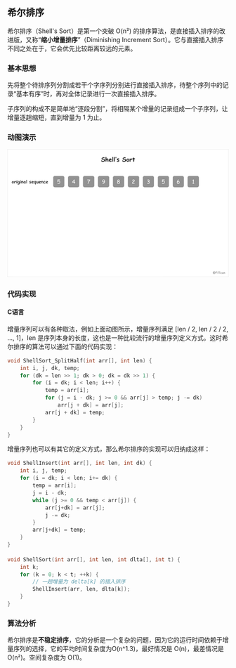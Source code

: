 ## 希尔排序

希尔排序（Shell's Sort）是第一个突破 O(n²) 的排序算法，是直接插入排序的改进版，又称“**缩小增量排序**”（Diminishing Increment Sort）。它与直接插入排序不同之处在于，它会优先比较距离较远的元素。

### 基本思想

先将整个待排序列分割成若干个字序列分别进行直接插入排序，待整个序列中的记录“基本有序”时，再对全体记录进行一次直接插入排序。

子序列的构成不是简单地“逐段分割”，将相隔某个增量的记录组成一个子序列，让增量逐趟缩短，直到增量为 1 为止。

### 动图演示

![](shell-sort.gif)

### 代码实现

#### C语言

增量序列可以有各种取法，例如上面动图所示，增量序列满足 [len / 2, len / 2 / 2, ..., 1]，len 是序列本身的长度，这也是一种比较流行的增量序列定义方式。这时希尔排序的算法可以通过下面的代码实现：

```c
void ShellSort_SplitHalf(int arr[], int len) {
    int i, j, dk, temp;
    for (dk = len >> 1; dk > 0; dk = dk >> 1) {
		for (i = dk; i < len; i++) {
		    temp = arr[i];
		    for (j = i - dk; j >= 0 && arr[j] > temp; j -= dk)
				arr[j + dk] = arr[j];
		    arr[j + dk] = temp;
		}
    }
}
```

增量序列也可以有其它的定义方式，那么希尔排序的实现可以归纳成这样：

```c
void ShellInsert(int arr[], int len, int dk) {
    int i, j, temp;
    for (i = dk; i < len; i+= dk) {
        temp = arr[i];
		j = i - dk;
		while (j >= 0 && temp < arr[j]) {
		    arr[j+dk] = arr[j];
		    j -= dk;
		}
		arr[j+dk] = temp;
    }
}

void ShellSort(int arr[], int len, int dlta[], int t) {
    int k;
    for (k = 0; k < t; ++k) {
        // 一趟增量为 delta[k] 的插入排序
		ShellInsert(arr, len, dlta[k]);
    }
}
```

### 算法分析

希尔排序是**不稳定排序**，它的分析是一个复杂的问题，因为它的运行时间依赖于增量序列的选择，它的平均时间复杂度为O(n^1.3)，最好情况是 O(n)，最差情况是 O(n²)。空间复杂度为 O(1)。
